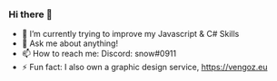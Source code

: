 ### Hi there 👋

- 🔭 I’m currently trying to improve my Javascript & C# Skills
- 💬 Ask me about anything!
- 📫 How to reach me: Discord: snow#0911
- ⚡ Fun fact: I also own a graphic design service, https://vengoz.eu
